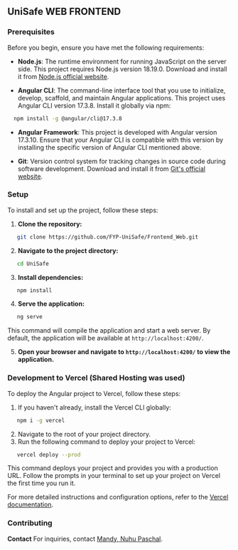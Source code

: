 ## UniSafe WEB FRONTEND

### Prerequisites

Before you begin, ensure you have met the following requirements:

- **Node.js**: The runtime environment for running JavaScript on the server side. This project requires Node.js version 18.19.0. Download and install it from [Node.js official website](https://nodejs.org/).

- **Angular CLI**: The command-line interface tool that you use to initialize, develop, scaffold, and maintain Angular applications. This project uses Angular CLI version 17.3.8. Install it globally via npm:

```bash
  npm install -g @angular/cli@17.3.8
```

- **Angular Framework**: This project is developed with Angular version 17.3.10. Ensure that your Angular CLI is compatible with this version by installing the specific version of Angular CLI mentioned above.

- **Git**: Version control system for tracking changes in source code during software development. Download and install it from [Git's official website](https://git-scm.com/).

### Setup

To install and set up the project, follow these steps:

1. **Clone the repository:**

```bash
   git clone https://github.com/FYP-UniSafe/Frontend_Web.git
```

2. **Navigate to the project directory:**

```bash
   cd UniSafe
```

3. **Install dependencies:**

```bash
   npm install
```

4. **Serve the application:**

```bash
   ng serve
```

This command will compile the application and start a web server. By default, the application will be available at `http://localhost:4200/`.

5. **Open your browser and navigate to `http://localhost:4200/` to view the application.**

### Development to Vercel (Shared Hosting was used)

To deploy the Angular project to Vercel, follow these steps:

1. If you haven't already, install the Vercel CLI globally:

```bash
   npm i -g vercel
```

2. Navigate to the root of your project directory.
3. Run the following command to deploy your project to Vercel:

```bash
   vercel deploy --prod
```

This command deploys your project and provides you with a production URL. Follow the prompts in your terminal to set up your project on Vercel the first time you run it.

For more detailed instructions and configuration options, refer to the [Vercel documentation](https://vercel.com/docs).

### Contributing

**Contact**
For inquiries, contact [Mandy, Nuhu Paschal](mailto:caljr9301@gmail.com).